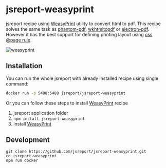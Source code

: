 # jsreport-weasyprint

jsreport recipe using [WeasyPrint](http://weasyprint.org/) utility to convert html to pdf. This recipe solves the same task as [phantom-pdf](https://jsreport.net/learn/phantom-pdf), [wkhtmltopdf](https://jsreport.net/learn/wkhtmltopdf) or [electron-pdf](https://github.com/bjrmatos/jsreport-electron-pdf). However it has the best support for defining printing layout using [css @page rule](https://developer.mozilla.org/en/docs/Web/CSS/@page).

![weasyprint](https://jsreport.net/screenshots/weasyprint.png)
 
## Installation

You can run the whole jsreport with already installed recipe using single command:

```sh
docker run -p 5488:5488 jsreport/jsreport-weasyprint
```

Or you can follow these steps to install [WeasyPrint](http://weasyprint.org/) recipe

1. jsreport application folder
2. `npm install jsreport-weasyprint`
3. install [WeasyPrint](http://weasyprint.org/)

## Development

```
git clone https://github.com/jsreport/jsreport-weasyprint.git
cd jsreport-weasyprint
npm run docker
```